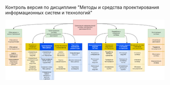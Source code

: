 Контроль версия по дисциплине "Методы и средства проектирования информационных систем и технологий"

![schema](https://github.com/Dozzka/ERWIN/blob/master/schema.png)
